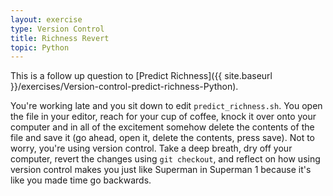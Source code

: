 ```yaml
---
layout: exercise
type: Version Control
title: Richness Revert
topic: Python
---
```


This is a follow up question to [Predict Richness]({{ site.baseurl }}/exercises/Version-control-predict-richness-Python).

You're working late and you sit down to edit `predict_richness.sh`. You open the
file in your editor, reach for your cup of coffee, knock it over onto your
computer and in all of the excitement somehow delete the contents of the file
and save it (go ahead, open it, delete the contents, press save). Not to worry,
you're using version control. Take a deep breath, dry off your computer, revert
the changes using `git checkout`, and reflect on how using version control makes
you just like Superman in Superman 1 because it's like you made time go
backwards.
